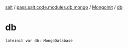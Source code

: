 [salt](../../index.md) / [pass.salt.code.modules.db.mongo](../index.md) / [MongoInit](index.md) / [db](./db.md)

# db

`lateinit var db: MongoDatabase`